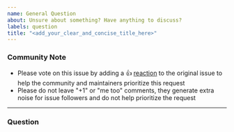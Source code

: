 ```yaml
---
name: General Question
about: Unsure about something? Have anything to discuss?
labels: question
title: "<add_your_clear_and_concise_title_here>"
---
```



### Community Note
<!---
No need to modify anything within this section.
--->

* Please vote on this issue by adding a 👍 [reaction](https://blog.github.com/2016-03-10-add-reactions-to-pull-requests-issues-and-comments/) to the original issue to help the community and maintainers prioritize this request
* Please do not leave "+1" or "me too" comments, they generate extra noise for issue followers and do not help prioritize the request

***

### Question
<!---
Please leave a clear question here
--->


<!---
Credit: 
This template is modified version of https://github.com/terraform-providers/terraform-provider-aws/blob/master/.github/ISSUE_TEMPLATE/Feature_Request.md

Created: July 11, 2019 
Last updated: -
--->
